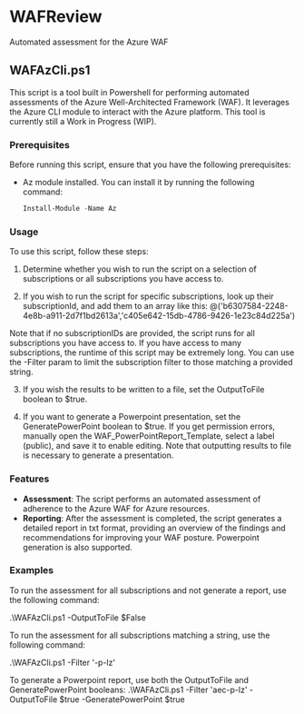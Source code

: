 # WAFReview
Automated assessment for the Azure WAF

## WAFAzCli.ps1

This script is a tool built in Powershell for performing automated assessments of the Azure Well-Architected Framework (WAF). It leverages the Azure CLI module to interact with the Azure platform.
This tool is currently still a Work in Progress (WIP).

### Prerequisites

Before running this script, ensure that you have the following prerequisites:

- Az module installed. You can install it by running the following command:

    ```powershell
    Install-Module -Name Az
    ```

### Usage

To use this script, follow these steps:

1. Determine whether you wish to run the script on a selection of subscriptions or all subscriptions you have access to.

2. If you wish to run the script for specific subscriptions, look up their subscriptionId, and add them to an array like this:
@('b6307584-2248-4e8b-a911-2d7f1bd2613a','c405e642-15db-4786-9426-1e23c84d225a')

Note that if no subscriptionIDs are provided, the script runs for all subscriptions you have access to.
If you have access to many subscriptions, the runtime of this script may be extremely long.
You can use the -Filter param to limit the subscription filter to those matching a provided string.

3. If you wish the results to be written to a file, set the OutputToFile boolean to $true.

4. If you want to generate a Powerpoint presentation, set the GeneratePowerPoint boolean to $true.
If you get permission errors, manually open the WAF_PowerPointReport_Template, select a label (public), and save it to enable editing.
Note that outputting results to file is necessary to generate a presentation.

### Features

- **Assessment**: The script performs an automated assessment of adherence to the Azure WAF for Azure resources.
- **Reporting**: After the assessment is completed, the script generates a detailed report in txt format, providing an overview of the findings and recommendations for improving your WAF posture. Powerpoint generation is also supported.

### Examples

To run the assessment for all subscriptions and not generate a report, use the following command:

  .\WAFAzCli.ps1 -OutputToFile $False

To run the assessment for all subscriptions matching a string, use the following command:

  .\WAFAzCli.ps1 -Filter '-p-lz'

To generate a Powerpoint report, use both the OutputToFile and GeneratePowerPoint booleans:
  .\WAFAzCli.ps1 -Filter 'aec-p-lz' -OutputToFile $true -GeneratePowerPoint $true